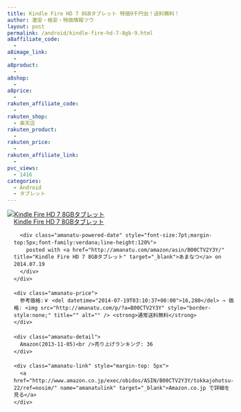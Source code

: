 ```yaml
---
title: Kindle Fire HD 7 8GBタブレット 特価9千円台！送料無料！
author: 激安・格安・特価情報ツウ
layout: post
permalink: /android/kindle-fire-hd-7-8gb-9.html
a8affiliate_code:
  - 
a8image_link:
  - 
a8product:
  - 
a8shop:
  - 
a8price:
  - 
rakuten_affiliate_code:
  - 
rakuten_shop:
  - 楽天店
rakuten_product:
  - 
rakuten_price:
  - 
rakuten_affiliate_link:
  - 
pvc_views:
  - 1416
categories:
  - Android
  - タブレット
---
```

<div class="amanatu-box" style="margin-bottom:0px;">
  <div class="amanatu-image" style="float:left;">
    <a href="http://www.amazon.co.jp/exec/obidos/ASIN/B00CTV2Y3Y/tokkajohotsu-22/ref=nosim/" name="amanatulink" target="_blank"><img src="http://i0.wp.com/ecx.images-amazon.com/images/I/41YGm%2Bl0iVL._SL160_.jpg?w=546" alt="Kindle Fire HD 7 8GBタブレット" style="border: none;" data-recalc-dims="1" /></a>
  </div>
  
  <div class="amanatu-info" style="float:left;margin-left:15px;line-height:120%">
    <div class="amanatu-name" style="margin-bottom:10px;line-height:120%">
      <a href="http://www.amazon.co.jp/exec/obidos/ASIN/B00CTV2Y3Y/tokkajohotsu-22/ref=nosim/" name="amanatulink" target="_blank">Kindle Fire HD 7 8GBタブレット</a> 
      
      <div class="amanatu-powered-date" style="font-size:7pt;margin-top:5px;font-family:verdana;line-height:120%">
        posted with <a href="http://amanatu.com/amazon/asin/B00CTV2Y3Y/" title="Kindle Fire HD 7 8GBタブレット" target="_blank">あまなつ</a> on 2014.07.19
      </div>
    </div>
    
    <div class="amanatu-price">
      参考価格:￥ <del datetime="2014-07-19T03:10:37+00:00">16,280</del> → 価格: <img src="http://amanatu.com/p/?a=B00CTV2Y3Y" style="border-style:none;" title="" alt="" /> <strong>通常送料無料</strong>
    </div>
    
    <div class="amanatu-detail">
      Amazon(2013-11-05)<br />売り上げランキング: 36
    </div>
    
    <div class="amanatu-link" style="margin-top: 5px">
      <a href="http://www.amazon.co.jp/exec/obidos/ASIN/B00CTV2Y3Y/tokkajohotsu-22/ref=nosim/" name="amanatulink" target="_blank">Amazon.co.jp で詳細を見る</a>
    </div>
  </div>
  
  <div class="amanatu-footer" style="clear: left">
  </div>
</div>